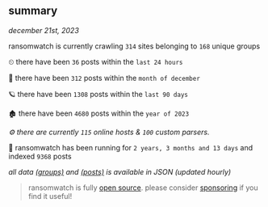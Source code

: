 
## summary
_december 21st, 2023_

ransomwatch is currently crawling `314` sites belonging to `168` unique groups

⏲ there have been `36` posts within the `last 24 hours`

🦈 there have been `312` posts within the `month of december`

🪐 there have been `1308` posts within the `last 90 days`

🏚 there have been `4680` posts within the `year of 2023`

_⚙️ there are currently `115` online hosts & `100` custom parsers._

🦕 ransomwatch has been running for `2 years, 3 months and 13 days` and indexed `9368` posts

_all data  [(groups)](http://ransomwhat.telemetry.ltd/groups) and [(posts)](http://ransomwhat.telemetry.ltd/posts) is available in JSON (updated hourly)_

> ransomwatch is fully [open source](https://github.com/joshhighet/ransomwatch#ransomwatch--). please consider [sponsoring](https://github.com/sponsors/joshhighet) if you find it useful!
